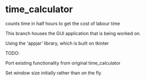 # time_calculator
counts time in half hours to get the cost of labour time

This branch houses the GUI application that is being worked on.

Using the 'appjar' library, which is built on tkinter


TODO:

Port existing functionality from original time_calculator

Set window size initially rather than on the fly
